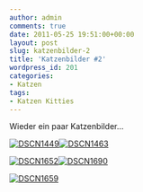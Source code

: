 ```yaml
---
author: admin
comments: true
date: 2011-05-25 19:51:00+00:00
layout: post
slug: katzenbilder-2
title: 'Katzenbilder #2'
wordpress_id: 201
categories:
- Katzen
tags:
- Katzen Kitties
---
```


Wieder ein paar Katzenbilder…

[![DSCN1449](https://andydunkel.net/assets/uploads/2011/05/DSCN1449_thumb.jpg)](https://andydunkel.net/assets/uploads/2011/05/DSCN1449.jpg)[![DSCN1463](https://andydunkel.net/assets/uploads/2011/05/DSCN1463_thumb.jpg)](https://andydunkel.net/assets/uploads/2011/05/DSCN1463.jpg)

[![DSCN1652](https://andydunkel.net/assets/uploads/2011/05/DSCN1652_thumb.jpg)](https://andydunkel.net/assets/uploads/2011/05/DSCN1652.jpg)[![DSCN1690](https://andydunkel.net/assets/uploads/2011/05/DSCN1690_thumb.jpg)](https://andydunkel.net/assets/uploads/2011/05/DSCN1690.jpg)

[![DSCN1659](https://andydunkel.net/assets/uploads/2011/05/DSCN1659_thumb.jpg)](https://andydunkel.net/assets/uploads/2011/05/DSCN1659.jpg)
